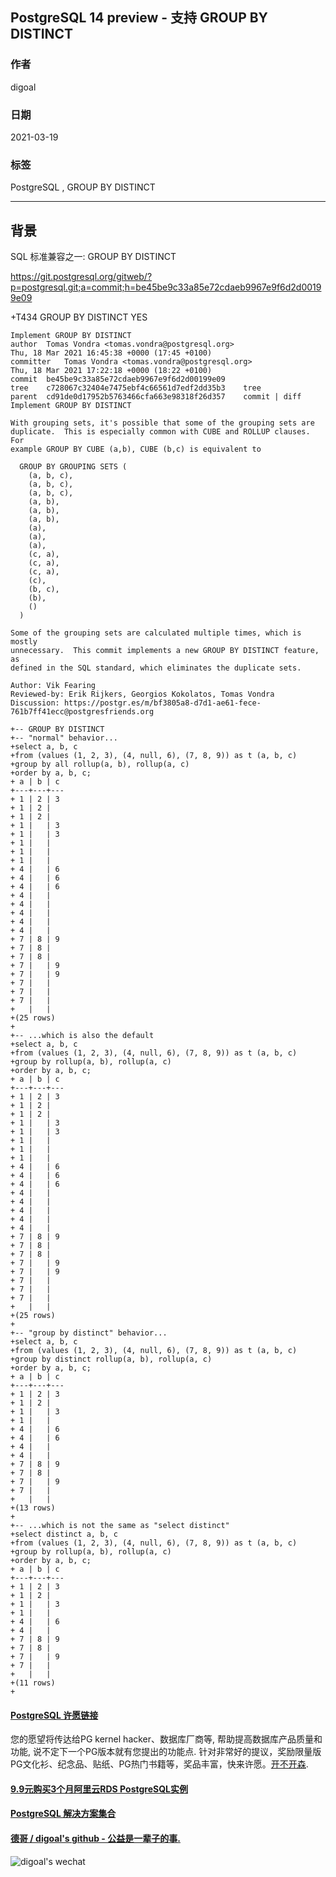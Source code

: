 ## PostgreSQL 14 preview - 支持 GROUP BY DISTINCT    
   
### 作者   
digoal   
   
### 日期   
2021-03-19    
   
### 标签   
PostgreSQL , GROUP BY DISTINCT     
   
----   
   
## 背景   
SQL 标准兼容之一: GROUP BY DISTINCT    
   
https://git.postgresql.org/gitweb/?p=postgresql.git;a=commit;h=be45be9c33a85e72cdaeb9967e9f6d2d00199e09   
   
+T434   GROUP BY DISTINCT           YES    
   
```   
Implement GROUP BY DISTINCT   
author	Tomas Vondra <tomas.vondra@postgresql.org>	   
Thu, 18 Mar 2021 16:45:38 +0000 (17:45 +0100)   
committer	Tomas Vondra <tomas.vondra@postgresql.org>	   
Thu, 18 Mar 2021 17:22:18 +0000 (18:22 +0100)   
commit	be45be9c33a85e72cdaeb9967e9f6d2d00199e09   
tree	c728067c32404e7475ebf4c66561d7edf2dd35b3	tree   
parent	cd91de0d17952b5763466cfa663e98318f26d357	commit | diff   
Implement GROUP BY DISTINCT   
   
With grouping sets, it's possible that some of the grouping sets are   
duplicate.  This is especially common with CUBE and ROLLUP clauses. For   
example GROUP BY CUBE (a,b), CUBE (b,c) is equivalent to   
   
  GROUP BY GROUPING SETS (   
    (a, b, c),   
    (a, b, c),   
    (a, b, c),   
    (a, b),   
    (a, b),   
    (a, b),   
    (a),   
    (a),   
    (a),   
    (c, a),   
    (c, a),   
    (c, a),   
    (c),   
    (b, c),   
    (b),   
    ()   
  )   
   
Some of the grouping sets are calculated multiple times, which is mostly   
unnecessary.  This commit implements a new GROUP BY DISTINCT feature, as   
defined in the SQL standard, which eliminates the duplicate sets.   
   
Author: Vik Fearing   
Reviewed-by: Erik Rijkers, Georgios Kokolatos, Tomas Vondra   
Discussion: https://postgr.es/m/bf3805a8-d7d1-ae61-fece-761b7ff41ecc@postgresfriends.org   
```   
   
```   
+-- GROUP BY DISTINCT   
+-- "normal" behavior...   
+select a, b, c   
+from (values (1, 2, 3), (4, null, 6), (7, 8, 9)) as t (a, b, c)   
+group by all rollup(a, b), rollup(a, c)   
+order by a, b, c;   
+ a | b | c    
+---+---+---   
+ 1 | 2 | 3   
+ 1 | 2 |     
+ 1 | 2 |     
+ 1 |   | 3   
+ 1 |   | 3   
+ 1 |   |     
+ 1 |   |     
+ 1 |   |     
+ 4 |   | 6   
+ 4 |   | 6   
+ 4 |   | 6   
+ 4 |   |     
+ 4 |   |     
+ 4 |   |     
+ 4 |   |     
+ 4 |   |     
+ 7 | 8 | 9   
+ 7 | 8 |     
+ 7 | 8 |     
+ 7 |   | 9   
+ 7 |   | 9   
+ 7 |   |     
+ 7 |   |     
+ 7 |   |     
+   |   |     
+(25 rows)   
+   
+-- ...which is also the default   
+select a, b, c   
+from (values (1, 2, 3), (4, null, 6), (7, 8, 9)) as t (a, b, c)   
+group by rollup(a, b), rollup(a, c)   
+order by a, b, c;   
+ a | b | c    
+---+---+---   
+ 1 | 2 | 3   
+ 1 | 2 |     
+ 1 | 2 |     
+ 1 |   | 3   
+ 1 |   | 3   
+ 1 |   |     
+ 1 |   |     
+ 1 |   |     
+ 4 |   | 6   
+ 4 |   | 6   
+ 4 |   | 6   
+ 4 |   |     
+ 4 |   |     
+ 4 |   |     
+ 4 |   |     
+ 4 |   |     
+ 7 | 8 | 9   
+ 7 | 8 |     
+ 7 | 8 |     
+ 7 |   | 9   
+ 7 |   | 9   
+ 7 |   |     
+ 7 |   |     
+ 7 |   |     
+   |   |     
+(25 rows)   
+   
+-- "group by distinct" behavior...   
+select a, b, c   
+from (values (1, 2, 3), (4, null, 6), (7, 8, 9)) as t (a, b, c)   
+group by distinct rollup(a, b), rollup(a, c)   
+order by a, b, c;   
+ a | b | c    
+---+---+---   
+ 1 | 2 | 3   
+ 1 | 2 |     
+ 1 |   | 3   
+ 1 |   |     
+ 4 |   | 6   
+ 4 |   | 6   
+ 4 |   |     
+ 4 |   |     
+ 7 | 8 | 9   
+ 7 | 8 |     
+ 7 |   | 9   
+ 7 |   |     
+   |   |     
+(13 rows)   
+   
+-- ...which is not the same as "select distinct"   
+select distinct a, b, c   
+from (values (1, 2, 3), (4, null, 6), (7, 8, 9)) as t (a, b, c)   
+group by rollup(a, b), rollup(a, c)   
+order by a, b, c;   
+ a | b | c    
+---+---+---   
+ 1 | 2 | 3   
+ 1 | 2 |     
+ 1 |   | 3   
+ 1 |   |     
+ 4 |   | 6   
+ 4 |   |     
+ 7 | 8 | 9   
+ 7 | 8 |     
+ 7 |   | 9   
+ 7 |   |     
+   |   |     
+(11 rows)   
+   
```   
   
   
  
#### [PostgreSQL 许愿链接](https://github.com/digoal/blog/issues/76 "269ac3d1c492e938c0191101c7238216")
您的愿望将传达给PG kernel hacker、数据库厂商等, 帮助提高数据库产品质量和功能, 说不定下一个PG版本就有您提出的功能点. 针对非常好的提议，奖励限量版PG文化衫、纪念品、贴纸、PG热门书籍等，奖品丰富，快来许愿。[开不开森](https://github.com/digoal/blog/issues/76 "269ac3d1c492e938c0191101c7238216").  
  
  
#### [9.9元购买3个月阿里云RDS PostgreSQL实例](https://www.aliyun.com/database/postgresqlactivity "57258f76c37864c6e6d23383d05714ea")
  
  
#### [PostgreSQL 解决方案集合](https://yq.aliyun.com/topic/118 "40cff096e9ed7122c512b35d8561d9c8")
  
  
#### [德哥 / digoal's github - 公益是一辈子的事.](https://github.com/digoal/blog/blob/master/README.md "22709685feb7cab07d30f30387f0a9ae")
  
  
![digoal's wechat](../pic/digoal_weixin.jpg "f7ad92eeba24523fd47a6e1a0e691b59")
  
